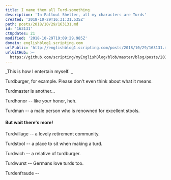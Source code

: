 ```yaml
---
title: I name them all Turd-something
description: 'In Fallout Shelter, all my characters are Turds'
created: '2018-10-29T16:31:31.535Z'
path: posts/2018/10/29/163131.md
id: '163131'
ctUpdates: 21
modified: '2018-10-29T19:09:29.985Z'
domain: englishblog1.scripting.com
urlPublic: 'http://englishblog1.scripting.com/posts/2018/10/29/163131.md'
urlGitHub: >-
  https://github.com/scripting/myEnglishBlog/blob/master/blog/posts/2018/10/29/163131.md
---
```

_This is how I entertain myself. _

Turdburger, for example. Please don't even think about what it means.

Turdmaster is another...

Turdhonor -- like _your_ honor, heh.

Turdman -- a male person who is renowned for excellent stools.

#### But wait there's more!

Turdvillage -- a lovely retirement community.

Turdstool -- a place to sit when making a turd.

Turdwich -- a relative of turdburger.

Turdwurst -- Germans love turds too.

Turdenfraude --